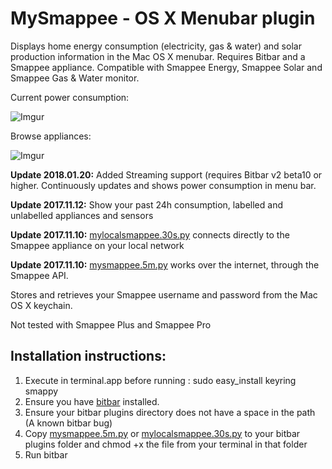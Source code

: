 
# MySmappee - OS X Menubar plugin

Displays home energy consumption (electricity, gas & water) and solar production information in the Mac OS X menubar. 
Requires Bitbar and a Smappee appliance. Compatible with Smappee Energy, Smappee Solar and Smappee Gas & Water monitor.  

Current power consumption:

![Imgur](https://i.imgur.com/gxrmefr.png)

Browse appliances:

![Imgur](https://i.imgur.com/rXKlH4j.png)

**Update 2018.01.20:** Added Streaming support (requires Bitbar v2 beta10 or higher. Continuously updates and shows power consumption in menu bar.

**Update 2017.11.12:** Show your past 24h consumption, labelled and unlabelled appliances and sensors

**Update 2017.11.10:** [mylocalsmappee.30s.py](mylocalsmappee.30s.py) connects directly to the Smappee appliance on your local network

**Update 2017.11.10:** [mysmappee.5m.py](mysmappee.5m.py) works over the internet, through the Smappee API. 

Stores and retrieves your Smappee username and password from the Mac OS X keychain.

Not tested with Smappee Plus and Smappee Pro

## Installation instructions: 

1. Execute in terminal.app before running : sudo easy_install keyring smappy
2. Ensure you have [bitbar](https://github.com/matryer/bitbar/releases/latest) installed.
3. Ensure your bitbar plugins directory does not have a space in the path (A known bitbar bug)
4. Copy [mysmappee.5m.py](mysmappee.5m.py) or [mylocalsmappee.30s.py](mylocalsmappee.30s.py) to your bitbar plugins folder and chmod +x the file from your terminal in that folder
5. Run bitbar
